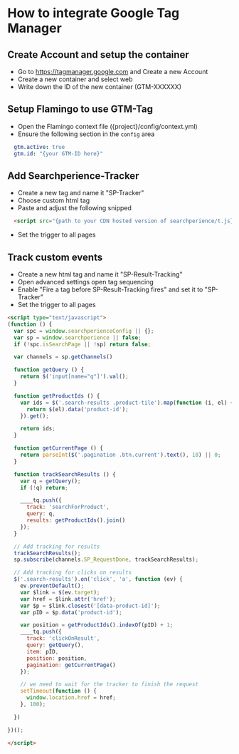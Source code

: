 # How to integrate Google Tag Manager

## Create Account and setup the container
- Go to https://tagmanager.google.com and Create a new Account
- Create a new container and select web
- Write down the ID of the new container (GTM-XXXXXX)

## Setup Flamingo to use GTM-Tag
- Open the Flamingo context file ({project}/config/context.yml)
- Ensure the following section in the `config` area

```yaml
  gtm.active: true
  gtm.id: "{your GTM-ID here}"
```

## Add Searchperience-Tracker
- Create a new tag and name it "SP-Tracker"
- Choose custom html tag
- Paste and adjust the following snipped
```html
  <script src="{path to your CDN hosted version of searchperience/t.js}"></script>
```
- Set the trigger to all pages

## Track custom events
- Create a new html tag and name it "SP-Result-Tracking"
- Open advanced settings open tag sequencing
- Enable "Fire a tag before SP-Result-Tracking fires" and set it to "SP-Tracker"
- Set the trigger to all pages
```html
<script type="text/javascript">
(function () {
  var spc = window.searchperienceConfig || {};
  var sp = window.searchperience || false;
  if (!spc.isSearchPage || !sp) return false;

  var channels = sp.getChannels()

  function getQuery () {
    return $('input[name="q"]').val();
  }

  function getProductIds () {
    var ids = $('.search-results .product-tile').map(function (i, el) {
      return $(el).data('product-id');
    }).get();

    return ids;
  }

  function getCurrentPage () {
    return parseInt($('.pagination .btn.current').text(), 10) || 0;
  }

  function trackSearchResults () {
    var q = getQuery();
    if (!q) return;

    ____tq.push({
      track: 'searchForProduct',
      query: q,
      results: getProductIds().join()
    });
  }

  // Add tracking for results
  trackSearchResults();
  sp.subscribe(channels.SP_RequestDone, trackSearchResults);

  // Add tracking for clicks on results
  $('.search-results').on('click', 'a', function (ev) {
    ev.preventDefault();
    var $link = $(ev.target);
    var href = $link.attr('href');
    var $p = $link.closest('[data-product-id]');
    var pID = $p.data('product-id');

    var position = getProductIds().indexOf(pID) + 1;
    ____tq.push({
      track: 'clickOnResult',
      query: getQuery(),
      item: pID,
      position: position,
      pagination: getCurrentPage()
    });

    // we need to wait for the tracker to finish the request
    setTimeout(function () {
      window.location.href = href;
    }, 100);

  })

})();

</script>
```
